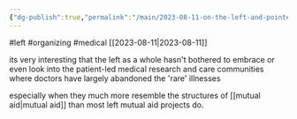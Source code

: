```yaml
---
{"dg-publish":true,"permalink":"/main/2023-08-11-on-the-left-and-pointedly-ignoring-patient-led-research-and-community-care-as-left-movements/"}
---
```


#left #organizing #medical
[[2023-08-11\|2023-08-11]]

its very interesting that the left as a whole hasn't bothered to embrace or even look into the patient-led medical research and care communities where doctors have largely abandoned the 'rare' illnesses

especially when they much more resemble the structures of [[mutual aid\|mutual aid]] than most left mutual aid projects do.